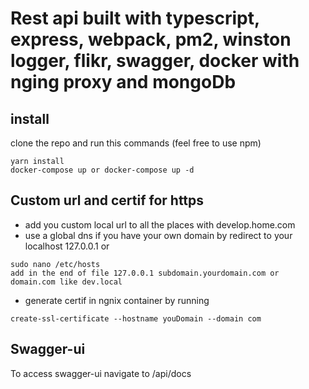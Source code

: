 
# Rest api built with typescript, express, webpack, pm2, winston logger, flikr, swagger, docker with nging proxy and mongoDb

## install
clone the repo and run this commands (feel free to use npm)

```
yarn install
docker-compose up or docker-compose up -d
```

## Custom url and certif for https
- add you custom local url to all the places with develop.home.com
- use a global dns if you have your own domain by redirect to your localhost 127.0.0.1 or 
```
sudo nano /etc/hosts
add in the end of file 127.0.0.1 subdomain.yourdomain.com or domain.com like dev.local
```
- generate certif in ngnix container by running
```
create-ssl-certificate --hostname youDomain --domain com
```

## Swagger-ui
To access swagger-ui navigate to /api/docs

